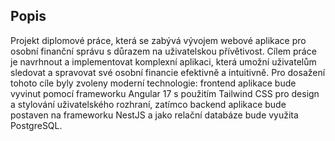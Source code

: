 ## Popis

Projekt diplomové práce, která se zabývá vývojem webové aplikace pro osobní finanční správu s důrazem na uživatelskou přívětivost.
Cílem práce je navrhnout a implementovat komplexní aplikaci, která umožní uživatelům sledovat a spravovat své osobní 
financie efektivně a intuitivně. Pro dosažení tohoto cíle byly zvoleny moderní technologie: frontend aplikace bude 
vyvinut pomocí frameworku Angular 17 s použitím Tailwind CSS pro design a stylování uživatelského rozhraní, zatímco 
backend aplikace bude postaven na frameworku NestJS a jako relační databáze bude využita PostgreSQL.
